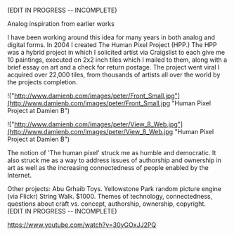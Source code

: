 (EDIT IN PROGRESS -- INCOMPLETE)

Analog inspiration from earlier works

I have been working around this idea for many years in both analog and digital forms.  In 2004 I created The Human Pixel Project (HPP.)  The HPP was a hybrid project in which I solicited artist via Craigslist to each give me 10 paintings, executed on 2x2 inch tiles which I mailed to them, along with a brief essay on art and a check for return postage.  The project went viral I acquired over 22,000 tiles, from thousands of artists all over the world by the projects completion.  

!["http://www.damienb.com/images/peter/Front_Small.jpg"](http://www.damienb.com/images/peter/Front_Small.jpg "Human Pixel Project at Damien B") 

!["http://www.damienb.com/images/peter/View_8_Web.jpg"](http://www.damienb.com/images/peter/View_8_Web.jpg "Human Pixel Project at Damien B") 

The notion of 'The human pixel' struck me as humble and democratic.  It also struck me as a way to address issues of authorship and ownership in art as well as the increasing connectedness of people enabled by the Internet.  

Other projects:  Abu Grhaib Toys.  Yellowstone Park random picture engine (via Flickr)  String Walk.  $1000. Themes of technology, connectedness, questions about craft vs. concept, authorship, ownership, copyright.  
(EDIT IN PROGRESS -- INCOMPLETE)


https://www.youtube.com/watch?v=30yGOxJJ2PQ
